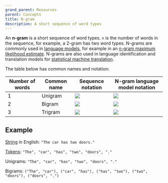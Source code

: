 ```yaml
---
grand_parent: Resources
parent: Concepts
title: N-gram
description: A short sequence of word types
---
```


An **n-gram** is a short sequence of word types.
`n` is the number of words in the sequence, for example, a 2-gram has two word types.
N-grams are commonly used in [language models](/concepts/language-model), for example in an [n-gram maximum likelihood estimate](/concepts/language-model#n-gram-maximum-likelihood-estimate).
N-grams are also used in language identification and translation models for [statistical machine translation](/approaches/statistical-machine-translation.md).

The table below has common names and notation:

| Number of words | Common name | Sequence notation | N-gram language model notation |
| ----------- | ----------- | ----------- | ----------- | 
| 1 | Unigram | <img src="https://render.githubusercontent.com/render/math?math=(w)"> | <img src="https://render.githubusercontent.com/render/math?math=P(w)"> |
| 2 | Bigram | <img src="https://render.githubusercontent.com/render/math?math=(w_1, w_2)"> | <img src="https://render.githubusercontent.com/render/math?math=P(w \vert w_-1)"> |
| 3 | Trigram | <img src="https://render.githubusercontent.com/render/math?math=(w_1, w_2, w_3)"> | <img src="https://render.githubusercontent.com/render/math?math={P(w \vert w_-1, w_-2)}"> |

## Example

[String](/concepts/string.md) in English: `"The car has two doors."`

[Tokens](/customization/tokenization): `"The", "car", "has", "two", "doors", "."`

Unigrams: `"The", "car", "has", "two", "doors", "."`

Bigrams: `("The", "car"), ("car", "has"), ("has", "two"), ("two", "doors"), ("doors", ".")`
